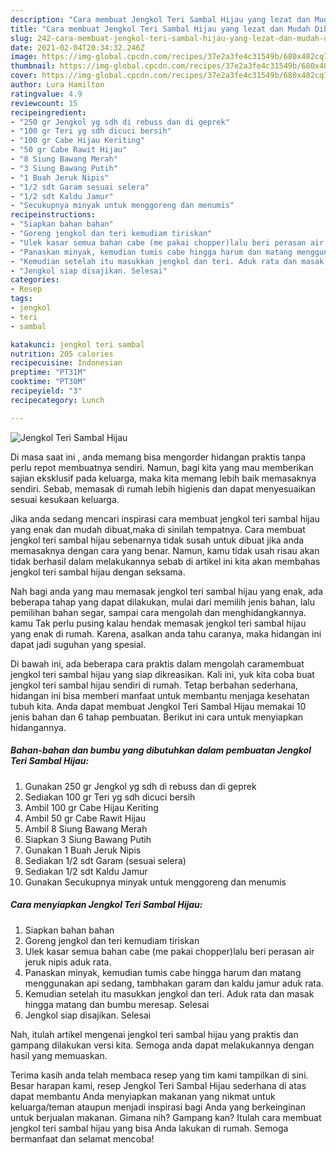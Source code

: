 ```yaml
---
description: "Cara membuat Jengkol Teri Sambal Hijau yang lezat dan Mudah Dibuat"
title: "Cara membuat Jengkol Teri Sambal Hijau yang lezat dan Mudah Dibuat"
slug: 242-cara-membuat-jengkol-teri-sambal-hijau-yang-lezat-dan-mudah-dibuat
date: 2021-02-04T20:34:32.246Z
image: https://img-global.cpcdn.com/recipes/37e2a3fe4c31549b/680x482cq70/jengkol-teri-sambal-hijau-foto-resep-utama.jpg
thumbnail: https://img-global.cpcdn.com/recipes/37e2a3fe4c31549b/680x482cq70/jengkol-teri-sambal-hijau-foto-resep-utama.jpg
cover: https://img-global.cpcdn.com/recipes/37e2a3fe4c31549b/680x482cq70/jengkol-teri-sambal-hijau-foto-resep-utama.jpg
author: Lura Hamilton
ratingvalue: 4.9
reviewcount: 15
recipeingredient:
- "250 gr Jengkol yg sdh di rebuss dan di geprek"
- "100 gr Teri yg sdh dicuci bersih"
- "100 gr Cabe Hijau Keriting"
- "50 gr Cabe Rawit Hijau"
- "8 Siung Bawang Merah"
- "3 Siung Bawang Putih"
- "1 Buah Jeruk Nipis"
- "1/2 sdt Garam sesuai selera"
- "1/2 sdt Kaldu Jamur"
- "Secukupnya minyak untuk menggoreng dan menumis"
recipeinstructions:
- "Siapkan bahan bahan"
- "Goreng jengkol dan teri kemudiam tiriskan"
- "Ulek kasar semua bahan cabe (me pakai chopper)lalu beri perasan air jeruk nipis aduk rata."
- "Panaskan minyak, kemudian tumis cabe hingga harum dan matang menggunakan api sedang, tambhakan garam dan kaldu jamur aduk rata."
- "Kemudian setelah itu masukkan jengkol dan teri. Aduk rata dan masak hingga matang dan bumbu meresap. Selesai"
- "Jengkol siap disajikan. Selesai"
categories:
- Resep
tags:
- jengkol
- teri
- sambal

katakunci: jengkol teri sambal 
nutrition: 205 calories
recipecuisine: Indonesian
preptime: "PT31M"
cooktime: "PT30M"
recipeyield: "3"
recipecategory: Lunch

---
```



![Jengkol Teri Sambal Hijau](https://img-global.cpcdn.com/recipes/37e2a3fe4c31549b/680x482cq70/jengkol-teri-sambal-hijau-foto-resep-utama.jpg)

Di masa  saat ini , anda memang bisa mengorder hidangan praktis tanpa perlu repot membuatnya sendiri. Namun, bagi kita yang mau memberikan sajian eksklusif pada keluarga, maka kita memang lebih baik memasaknya sendiri. Sebab, memasak di rumah lebih higienis dan dapat menyesuaikan sesuai kesukaan keluarga.

Jika anda sedang mencari inspirasi cara membuat jengkol teri sambal hijau yang enak dan mudah dibuat,maka di sinilah tempatnya. Cara membuat jengkol teri sambal hijau  sebenarnya tidak susah untuk dibuat jika anda memasaknya dengan cara yang benar. Namun, kamu tidak usah risau akan tidak berhasil dalam melakukannya 
sebab di artikel ini kita akan membahas jengkol teri sambal hijau dengan seksama.  



Nah bagi anda yang mau memasak jengkol teri sambal hijau yang enak, ada beberapa tahap yang dapat dilakukan, mulai dari memilih jenis bahan, lalu pemilihan bahan segar, sampai cara mengolah dan menghidangkannya. kamu Tak perlu pusing kalau hendak memasak jengkol teri sambal hijau yang enak di rumah. Karena, asalkan anda  tahu caranya, maka hidangan ini dapat jadi suguhan yang spesial.

Di bawah ini, ada beberapa cara praktis  dalam mengolah caramembuat jengkol teri sambal hijau yang siap dikreasikan. Kali ini, yuk kita coba buat jengkol teri sambal hijau sendiri di rumah. Tetap berbahan sederhana, hidangan ini bisa memberi manfaat untuk membantu menjaga kesehatan tubuh kita. Anda dapat membuat Jengkol Teri Sambal Hijau memakai 10 jenis bahan dan 6 tahap pembuatan. Berikut ini cara untuk menyiapkan hidangannya.

<!--inarticleads1-->

##### Bahan-bahan dan bumbu yang dibutuhkan dalam pembuatan Jengkol Teri Sambal Hijau:

1. Gunakan 250 gr Jengkol yg sdh di rebuss dan di geprek
1. Sediakan 100 gr Teri yg sdh dicuci bersih
1. Ambil 100 gr Cabe Hijau Keriting
1. Ambil 50 gr Cabe Rawit Hijau
1. Ambil 8 Siung Bawang Merah
1. Siapkan 3 Siung Bawang Putih
1. Gunakan 1 Buah Jeruk Nipis
1. Sediakan 1/2 sdt Garam (sesuai selera)
1. Sediakan 1/2 sdt Kaldu Jamur
1. Gunakan Secukupnya minyak untuk menggoreng dan menumis




<!--inarticleads2-->

##### Cara menyiapkan Jengkol Teri Sambal Hijau:

1. Siapkan bahan bahan
1. Goreng jengkol dan teri kemudiam tiriskan
1. Ulek kasar semua bahan cabe (me pakai chopper)lalu beri perasan air jeruk nipis aduk rata.
1. Panaskan minyak, kemudian tumis cabe hingga harum dan matang menggunakan api sedang, tambhakan garam dan kaldu jamur aduk rata.
1. Kemudian setelah itu masukkan jengkol dan teri. Aduk rata dan masak hingga matang dan bumbu meresap. Selesai
1. Jengkol siap disajikan. Selesai




Nah, itulah artikel mengenai  jengkol teri sambal hijau  yang praktis dan gampang dilakukan versi kita. Semoga anda dapat melakukannya dengan hasil yang memuaskan. 

Terima kasih anda telah membaca resep yang tim kami tampilkan di sini. Besar harapan kami, resep  Jengkol Teri Sambal Hijau sederhana di atas dapat membantu Anda menyiapkan makanan yang nikmat untuk keluarga/teman ataupun menjadi inspirasi bagi Anda yang berkeinginan untuk berjualan makanan. Gimana nih? Gampang kan? Itulah cara membuat jengkol teri sambal hijau yang bisa Anda lakukan di rumah. Semoga bermanfaat dan selamat mencoba!

